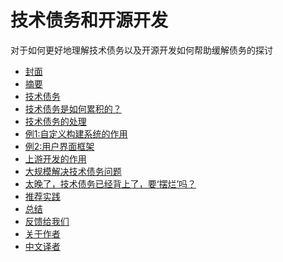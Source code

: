 # 技术债务和开源开发

对于如何更好地理解技术债务以及开源开发如何帮助缓解债务的探讨

* [封面](face.md)
* [摘要](README.md)
* [技术债务](technical-debt.md)
* [技术债务是如何累积的？](how-does-td-addumulate.md)
* [技术债务的处理](working-with-technical-debt.md)
* [例1:自定义构建系统的作用](example-1%262.md)
* [例2:用户界面框架](example-1%262.md)
* [上游开发的作用](the-role-of-upstream-development.md)
* [大规模解决技术债务问题]()
* [太晚了，技术债务已经背上了，要‘摆烂’吗？]()
* [推荐实践]()
* [总结](conclusion.md)
* [反馈给我们](feedback.md)
* [关于作者](about-the-authors.md)
* [中文译者](contributor.md)
